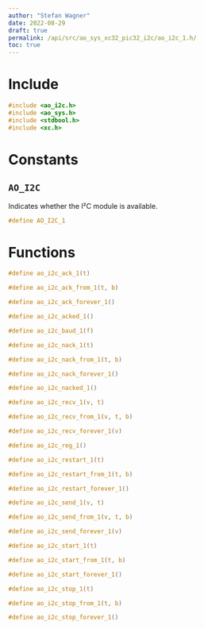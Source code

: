 ```yaml
---
author: "Stefan Wagner"
date: 2022-08-29
draft: true
permalink: /api/src/ao_sys_xc32_pic32_i2c/ao_i2c_1.h/
toc: true
---
```


# Include

```c
#include <ao_i2c.h>
#include <ao_sys.h>
#include <stdbool.h>
#include <xc.h>
```

# Constants

## `AO_I2C`

Indicates whether the I²C module is available.

```c
#define AO_I2C_1
```

# Functions

```c
#define ao_i2c_ack_1(t)
```

```c
#define ao_i2c_ack_from_1(t, b)
```

```c
#define ao_i2c_ack_forever_1()
```

```c
#define ao_i2c_acked_1()
```

```c
#define ao_i2c_baud_1(f)
```

```c
#define ao_i2c_nack_1(t)
```

```c
#define ao_i2c_nack_from_1(t, b)
```

```c
#define ao_i2c_nack_forever_1()
```

```c
#define ao_i2c_nacked_1()
```

```c
#define ao_i2c_recv_1(v, t)
```

```c
#define ao_i2c_recv_from_1(v, t, b)
```

```c
#define ao_i2c_recv_forever_1(v)
```

```c
#define ao_i2c_reg_1()
```

```c
#define ao_i2c_restart_1(t)
```

```c
#define ao_i2c_restart_from_1(t, b)
```

```c
#define ao_i2c_restart_forever_1()
```

```c
#define ao_i2c_send_1(v, t)
```

```c
#define ao_i2c_send_from_1(v, t, b)
```

```c
#define ao_i2c_send_forever_1(v)
```

```c
#define ao_i2c_start_1(t)
```

```c
#define ao_i2c_start_from_1(t, b)
```

```c
#define ao_i2c_start_forever_1()
```

```c
#define ao_i2c_stop_1(t)
```

```c
#define ao_i2c_stop_from_1(t, b)
```

```c
#define ao_i2c_stop_forever_1()
```
